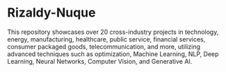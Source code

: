 # Rizaldy-Nuque
This repository showcases over 20 cross-industry projects in technology, energy, manufacturing, healthcare, public service, financial services, consumer packaged goods, telecommunication, and more, utilizing advanced techniques such as optimization, Machine Learning, NLP, Deep Learning, Neural Networks, Computer Vision, and Generative AI.
